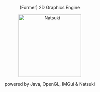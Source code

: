 <p align="center">
(Former) 2D Graphics Engine
</p>

<p align="center">
  <img width="200" src="https://files.catbox.moe/5rijbg.png" alt="Natsuki">
</p>

<p align="center">
  powered by Java, OpenGL, IMGui & Natsuki
</p>
